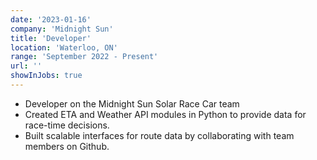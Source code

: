 ```yaml
---
date: '2023-01-16'
company: 'Midnight Sun'
title: 'Developer'
location: 'Waterloo, ON'
range: 'September 2022 - Present'
url: ''
showInJobs: true
---
```


- Developer on the Midnight Sun Solar Race Car team
- Created ETA and Weather API modules in Python to provide data for race-time decisions.
- Built scalable interfaces for route data by collaborating with team members on Github.